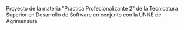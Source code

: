 Proyecto de la materia "Practica Profecionalizante 2" de la Tecnicatura Superior en Desarrollo de Software en conjunto con la UNNE de Agrimensura
